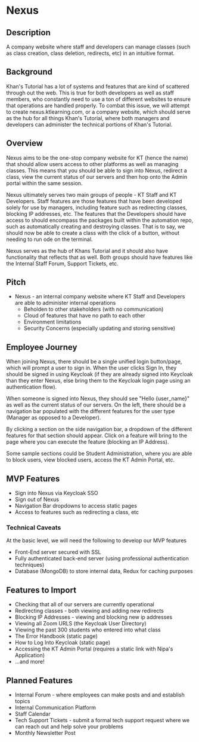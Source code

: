 # Nexus

## Description  

A company website where staff and developers can manage classes (such as class creation, class deletion, redirects, etc) in an intuitive format.

## Background

Khan's Tutorial has a lot of systems and features that are kind of scattered through out the web. This is true for both developers as well as staff members, who constantly need to use a ton of different websites to ensure that operations are handled properly. To combat this issue, we will attempt to create nexus.ktlearning.com, or a company website, which should serve as the hub for all things  Khan's Tutorial, where both managers and developers can administer the technical portions of Khan's Tutorial.

## Overview

Nexus aims to be the one-stop company website for KT (hence the name) that should allow users access to other platforms as well as managing classes. This means that you should be able to sign into Nexus, redirect a class, view the current status of our servers and then hop onto the Admin portal within the same session.

Nexus ultimately serves two main groups of people - KT Staff and KT Developers. Staff features are those features that have been developed solely for use by managers, including feature such as redirecting classes, blocking IP addresses, etc. The features that the Developers should have access to should encompass the packages built within the automation repo, such as automatically creating and destroying classes. That is to say, we should now be able to create a class with the click of a button, without needing to run ode on the terminal.  

Nexus serves as the hub of Khans Tutorial and it should also have functionality that reflects that as well. Both groups should have features like the Internal Staff Forum, Support Tickets, etc.

## Pitch 

* Nexus - an internal company website where KT Staff and Developers are able to administer internal operations 
  * Beholden to other stakeholders (with no communication)
  * Cloud of features that have no path to each other 
  * Environment limitations 
  * Security Concerns (especially updating and storing sensitive) 

## Employee Journey

When joining Nexus, there should be a single unified login button/page, which will prompt a user to sign in. When the user clicks Sign In, they should be signed in using Keycloak (if they are already signed into Keycloak than they enter Nexus, else bring them to the Keycloak login page using an authentication flow).

When someone is signed into Nexus, they should see "Hello {user_name}" as well as the current status of our servers. On the left, there should be a navigation bar populated with the different features for the user type (Manager as opposed to a Developer).

By clicking a section on the side navigation bar, a dropdown of the different features for that section should appear. Click on a feature will bring to the page where you can execute the feature (blocking an IP Address).

Some sample sections could be Student Administration, where you are able to block users, view blocked users, access the KT Admin Portal, etc.

## MVP Features

* Sign into Nexus via Keycloak SSO
* Sign out of Nexus
* Navigation Bar dropdowns to access static pages
* Access to features such as redirecting a class, etc

### Technical Caveats

At the basic level, we will need the following to develop our MVP features

* Front-End server secured with SSL
* Fully authenticated back-end server (using professional authentication techniques)
* Database (MongoDB) to store internal data, Redux for caching purposes

## Features to Import

* Checking that all of our servers are currently operational
* Redirecting classes - both viewing and adding new redirects
* Blocking IP Addresses - viewing and blocking new ip addresses
* Viewing all Zoom URLS (the Keycloak User Directory)
* Viewing the past 300 students who entered into what class
* The Error Handbook (static page)
* How to Log Into Keycloak (static page)
* Accessing the KT Admin Portal (requires a static link with Nipa's Application)
* ...and more!

## Planned Features

* Internal Forum - where employees can make posts and and establish topics
* Internal Communication Platform
* Staff Calendar
* Tech Support Tickets - submit a formal tech support request where we can reach out and help solve your problems
* Monthly Newsletter Post

